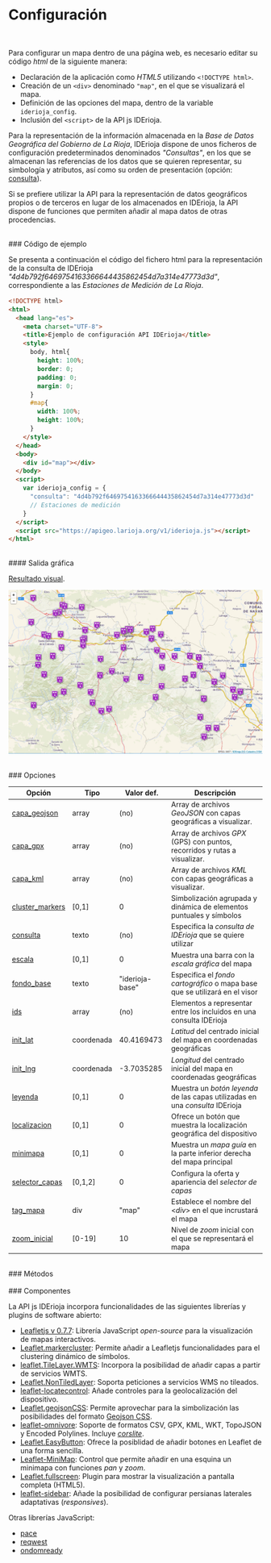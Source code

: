 # Configuración
</br>

Para configurar un mapa dentro de una página web, es necesario editar su código *html* de la siguiente manera:

 - Declaración de la aplicación como *HTML5* utilizando `<!DOCTYPE html>`.
 - Creación de un `<div>` denominado `"map"`, en el que se visualizará el mapa.
 - Definición de las opciones del mapa, dentro de la variable `iderioja_config`.
 - Inclusión del `<script>` de la API js IDErioja.

Para la representación de la información almacenada en la *Base de Datos Geográfica del Gobierno de La Rioja*, IDErioja dispone de unos ficheros de configuración predeterminados denominados *"Consultas"*, en los que se almacenan las referencias de los datos que se quieren representar, su simbología y atributos, así como su orden de presentación (opción: [consulta](opciones/consulta)).

Si se prefiere utilizar la API para la representación de datos geográficos propios o de terceros en lugar de los almacenados en IDErioja, la API dispone de funciones que permiten añadir al mapa datos de otras procedencias.

</br>
### Código de ejemplo
</br>

Se presenta a continuación el código del fichero html para la representación de la consulta de IDErioja  *"4d4b792f6469754163366644435862454d7a314e47773d3d"*, correspondiente a las *Estaciones de Medición de La Rioja*.

```html
<!DOCTYPE html>
<html>
  <head lang="es">
    <meta charset="UTF-8">
    <title>Ejemplo de configuración API IDErioja</title>
    <style>
      body, html{
        height: 100%;
        border: 0;
        padding: 0;
        margin: 0;
      }
      #map{
        width: 100%;
        height: 100%;
      }
    </style>
  </head>
  <body>
    <div id="map"></div>
  </body>
  <script>
    var iderioja_config = {
      "consulta": "4d4b792f6469754163366644435862454d7a314e47773d3d"
      // Estaciones de medición
    }
  </script>
  <script src="https://apigeo.larioja.org/v1/iderioja.js"></script>
</html>
```

</br>
#### Salida gráfica
</br>

[Resultado visual](https://iderioja.github.io/doc_api_iderioja/ejemplo_configuracion_api_iderioja).

![Ejemplo de configuración](/img/configuracion_salida_grafica.jpg "Ejemplo de configuración")

</br>
### Opciones
</br>

Opción | Tipo | Valor def. | Descripción
------------ | ------------- | ------------ | ------------
[capa_geojson](opciones/capa_geojson)|array|(no)|Array de archivos *GeoJSON* con capas geográficas a visualizar.
[capa_gpx](opciones/capa_gpx)|array|(no)|Array de archivos *GPX* (GPS) con puntos, recorridos y rutas a visualizar.
[capa_kml](opciones/capa_kml)|array|(no)|Array de archivos *KML* con capas geográficas a visualizar.
[cluster_markers](opciones/cluster_markers)|[0,1]|0|Simbolización agrupada y dinámica de elementos puntuales y símbolos
[consulta](/opciones/consulta)|texto|(no)|Especifica la *consulta de IDErioja* que se quiere utilizar
[escala](/opciones/escala)|[0,1]|0|Muestra una barra con la *escala gráfica* del mapa
[fondo_base](/opciones/fondo_base)|texto|"iderioja-base"|Especifica el *fondo cartográfico* o mapa base que se utilizará en el visor
[ids](/opciones/ids)|array|(no)|Elementos a representar entre los incluidos en una consulta IDErioja
[init_lat](/opciones/init_lat-init_lng)|coordenada|40.4169473|*Latitud* del centrado inicial del mapa en coordenadas geográficas
[init_lng](/opciones/init_lat-init_lng)|coordenada|-3.7035285|*Longitud* del centrado inicial del mapa en coordenadas geográficas
[leyenda](/opciones/leyenda)|[0,1]|0|Muestra un *botón leyenda* de las capas utilizadas en una *consulta* IDErioja
[localizacion](opciones/localizacion)|[0,1]|0|Ofrece un botón que muestra la localización geográfica del dispositivo
[minimapa](opciones/minimapa)|[0,1]|0|Muestra un *mapa guía* en la parte inferior derecha del mapa principal
[selector_capas](/opciones/selector_capas)|[0,1,2]|0|Configura la oferta y apariencia del *selector de capas*
[tag_mapa](/opciones/consulta)|div|"map"|Establece el nombre del <*div*> en el que incrustará el mapa
[zoom_inicial](/opciones/zoom_inicial)|[0-19]|10|Nivel de *zoom* inicial con el que se representará el mapa

</br>
### Métodos
</br>

</br>
### Componentes
</br>

La API js IDErioja incorpora funcionalidades de las siguientes librerías y plugins de software abierto:

 - [Leafletjs v 0.7.7](http://leafletjs.com/): Librería JavaScript *open-source* para la visualización de mapas interactivos.
 - [Leaflet.markercluster](https://github.com/Leaflet/Leaflet.markercluster): Permite añadir a Leafletjs funcionalidades para el clustering dinámico de símbolos.
 - [leaflet.TileLayer.WMTS](https://github.com/mylen/leaflet.TileLayer.WMTS): Incorpora la posibilidad de añadir capas a partir de servicios WMTS.
 - [Leaflet.NonTiledLayer](https://github.com/ptv-logistics/Leaflet.NonTiledLayer): Soporta peticiones a servicios WMS no tileados.
 - [leaflet-locatecontrol](https://github.com/domoritz/leaflet-locatecontrol): Añade controles para la geolocalización del dispositivo.
 - [Leaflet.geojsonCSS](https://github.com/albburtsev/Leaflet.geojsonCSS): Permite aprovechar para la simbolización las posibilidades del formato [Geojson CSS](http://wiki.openstreetmap.org/wiki/Geojson_CSS).
 - [leaflet-omnivore](https://github.com/mapbox/leaflet-omnivore): Soporte de formatos CSV, GPX, KML, WKT, TopoJSON y Encoded Polylines. Incluye [*corslite*](https://github.com/mapbox/corslite).
 - [Leaflet.EasyButton](https://github.com/CliffCloud/Leaflet.EasyButton): Ofrece la posiblidad de añadir botones en Leaflet de una forma sencilla.
 - [Leaflet-MiniMap](https://github.com/Norkart/Leaflet-MiniMap): Control que permite añadir en una esquina un minimapa con funciones *pan* y *zoom*.
 - [Leaflet.fullscreen](https://github.com/Leaflet/Leaflet.fullscreen): Plugin para mostrar la visualización a pantalla completa (HTML5).
 - [leaflet-sidebar](https://github.com/Turbo87/leaflet-sidebar): Añade la posibilidad de configurar persianas laterales adaptativas (*responsives*).

Otras librerías JavaScript:

 - [pace](https://github.com/HubSpot/pace)
 - [reqwest](https://github.com/ded/reqwest)
 - [ondomready](https://github.com/tubalmartin/ondomready)
